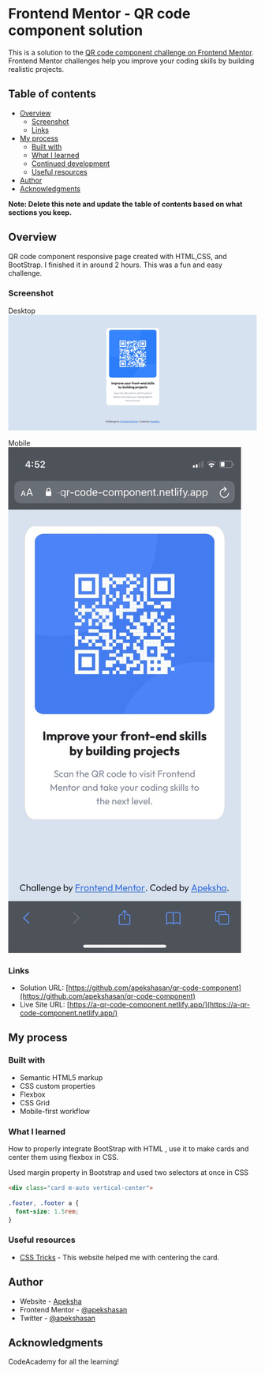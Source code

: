  # Frontend Mentor - QR code component solution

This is a solution to the [QR code component challenge on Frontend Mentor](https://www.frontendmentor.io/challenges/qr-code-component-iux_sIO_H). Frontend Mentor challenges help you improve your coding skills by building realistic projects. 

## Table of contents

- [Overview](#overview)
  - [Screenshot](#screenshot)
  - [Links](#links)
- [My process](#my-process)
  - [Built with](#built-with)
  - [What I learned](#what-i-learned)
  - [Continued development](#continued-development)
  - [Useful resources](#useful-resources)
- [Author](#author)
- [Acknowledgments](#acknowledgments)

**Note: Delete this note and update the table of contents based on what sections you keep.**

## Overview

QR code component responsive page created with HTML,CSS, and BootStrap. I finished it in around 2 hours. This was a fun and easy challenge. 

### Screenshot

Desktop
![Desktop](images\Desktop.JPG)

Mobile
![Mobile](images\photo6163317918922813139.jpg)


### Links

- Solution URL: [https://github.com/apekshasan/qr-code-component](https://github.com/apekshasan/qr-code-component)
- Live Site URL: [https://a-qr-code-component.netlify.app/](https://a-qr-code-component.netlify.app/)

## My process

### Built with

- Semantic HTML5 markup
- CSS custom properties
- Flexbox
- CSS Grid
- Mobile-first workflow


### What I learned

How to properly integrate BootStrap with HTML , use it to make cards and center them using flexbox in CSS.

Used margin property in Bootstrap and used two selectors at once in CSS

```html
<div class="card m-auto vertical-center">
```
```css
.footer, .footer a {
  font-size: 1.5rem;
}
```


### Useful resources

- [CSS Tricks](https://css-tricks.com/the-peculiar-magic-of-flexbox-and-auto-margins/) - This website helped me with centering the card. 


## Author

- Website - [Apeksha](https://www.your-site.com)
- Frontend Mentor - [@apekshasan](https://www.frontendmentor.io/profile/apekshasan)
- Twitter - [@apekshasan](https://twitter.com/apekshasan)


## Acknowledgments

CodeAcademy for all the learning! 

